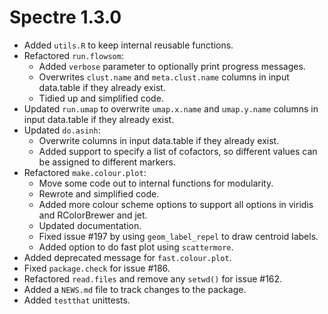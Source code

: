 # Spectre 1.3.0

* Added `utils.R` to keep internal reusable functions.
* Refactored `run.flowsom`:
    * Added `verbose` parameter to optionally print progress messages.
    * Overwrites `clust.name` and `meta.clust.name` columns in input data.table
    if they already exist.
    * Tidied up and simplified code.
* Updated `run.umap` to overwrite `umap.x.name` and `umap.y.name` columns in 
input data.table if they already exist.
* Updated `do.asinh`: 
  * Overwrite columns in input data.table if they already exist. 
  * Added support to specify a list of cofactors, so different values can be assigned to different markers.
* Refactored `make.colour.plot`:
  * Move some code out to internal functions for modularity.
  * Rewrote and simplified code.
  * Added more colour scheme options to support all options in viridis and RColorBrewer and jet.
  * Updated documentation.
  * Fixed issue #197 by using `geom_label_repel` to draw centroid labels. 
  * Added option to do fast plot using `scattermore`.
* Added deprecated message for `fast.colour.plot`.
* Fixed `package.check` for issue #186.
* Refactored `read.files` and remove any `setwd()` for issue #162.
* Added a `NEWS.md` file to track changes to the package.
* Added `testthat` unittests.
